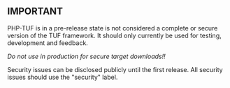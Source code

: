 ## IMPORTANT
PHP-TUF is in a pre-release state is not considered a complete or secure version of the TUF framework.
It should only currently be used for testing, development and feedback.

*Do not use in production for secure target downloads!!*

Security issues can be disclosed publicly until the first release. All security issues should use the "security" label.